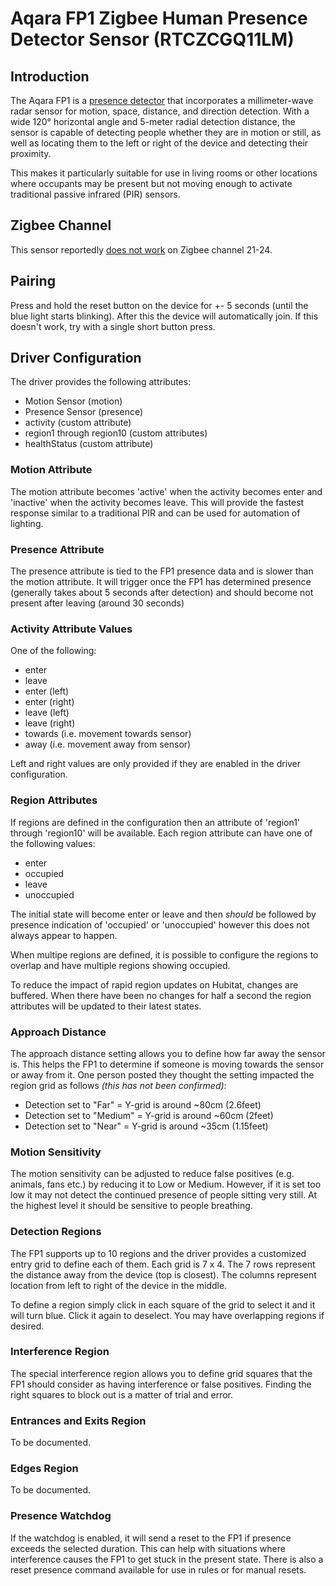 # Aqara FP1 Zigbee Human Presence Detector Sensor (RTCZCGQ11LM)

## Introduction
The Aqara FP1 is a [presence detector](https://www.aqara.com/cn/Aqara-Presence-Detector-FP1_overview) that incorporates a millimeter-wave radar sensor for motion, space, distance, and direction detection. With a wide 120° horizontal angle and 5-meter radial detection distance, the sensor is capable of detecting people whether they are in motion or still, as well as locating them to the left or right of the device and detecting their proximity.

This makes it particularly suitable for use in living rooms or other locations where occupants may be present but not moving enough to activate traditional passive infrared (PIR) sensors.

## Zigbee Channel
This sensor reportedly [does not work](https://github.com/Koenkk/zigbee2mqtt/issues/11019#issuecomment-1064063808) on Zigbee channel 21-24.

## Pairing
Press and hold the reset button on the device for +- 5 seconds (until the blue light starts blinking).
After this the device will automatically join. If this doesn't work, try with a single short button press.

## Driver Configuration
The driver provides the following attributes:
* Motion Sensor (motion)
* Presence Sensor (presence)
* activity (custom attribute)
* region1 through region10 (custom attributes)
* healthStatus (custom attribute)

### Motion Attribute
The motion attribute becomes 'active' when the activity becomes enter and 'inactive' when the activity becomes leave. This will provide the fastest response similar to a traditional PIR and can be used for automation of lighting.

### Presence Attribute
The presence attribute is tied to the FP1 presence data and is slower than the motion attribute. It will trigger once the FP1 has determined presence (generally takes about 5 seconds after detection) and should become not present after leaving (around 30 seconds)

### Activity Attribute Values
One of the following:
* enter
* leave
* enter (left)
* enter (right)
* leave (left)
* leave (right)
* towards (i.e. movement towards sensor)
* away (i.e. movement away from sensor)

Left and right values are only provided if they are enabled in the driver configuration.

### Region Attributes
If regions are defined in the configuration then an attribute of 'region1' through 'region10' will be available. Each region attribute can have one of the following values:
* enter
* occupied
* leave
* unoccupied

The initial state will become enter or leave and then *should* be followed by presence indication of 'occupied' or 'unoccupied' however this does not always appear to happen.

When multipe regions are defined, it is possible to configure the regions to overlap and have multiple regions showing occupied.

To reduce the impact of rapid region updates on Hubitat, changes are buffered. When there have been no changes for half a second the region attributes will be updated to their latest states.

### Approach Distance
The approach distance setting allows you to define how far away the sensor is. This helps the FP1 to determine if someone is moving towards the sensor or away from it. One person posted they thought the setting impacted the region grid as follows *(this has not been confirmed)*:
- Detection set to "Far" = Y-grid is around ~80cm (2.6feet)
- Detection set to "Medium" = Y-grid is around ~60cm (2feet)
- Detection set to "Near" = Y-grid is around ~35cm (1.15feet)

### Motion Sensitivity
The motion sensitivity can be adjusted to reduce false positives (e.g. animals, fans etc.) by reducing it to Low or Medium. However, if it is set too low it may not detect the continued presence of people sitting very still. At the highest level it should be sensitive to people breathing.

### Detection Regions
The FP1 supports up to 10 regions and the driver provides a customized entry grid to define each of them. Each grid is 7 x 4. The 7 rows represent the distance away from the device (top is closest). The columns represent location from left to right of the device in the middle.

To define a region simply click in each square of the grid to select it and it will turn blue. Click it again to deselect. You may have overlapping regions if desired.

### Interference Region
The special interference region allows you to define grid squares that the FP1 should consider as having interference or false positives. Finding the right squares to block out is a matter of trial and error.

### Entrances and Exits Region
To be documented.

### Edges Region
To be documented.

### Presence Watchdog
If the watchdog is enabled, it will send a reset to the FP1 if presence exceeds the selected duration. This can help with situations where interference causes the FP1 to get stuck in the present state. There is also a reset presence command available for use in rules or for manual resets.
